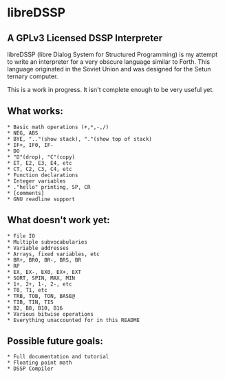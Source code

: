 # libreDSSP
## A GPLv3 Licensed DSSP Interpreter

libreDSSP (libre Dialog System for Structured Programming) is my attempt to write an interpreter for a very obscure language similar to Forth. This language originated in the Soviet Union and was designed for the Setun ternary computer.

This is a work in progress. It isn't complete enough to be very useful yet.

## What works:
	* Basic math operations (+,*,-,/)
	* NEG, ABS
	* BYE, ".."(show stack), "."(show top of stack)
	* IF+, IF0, IF-
	* DO
	* "D"(drop), "C"(copy)
	* ET, E2, E3, E4, etc
	* CT, C2, C3, C4, etc
	* Function declarations
	* Integer variables
	* ."hello" printing, SP, CR
	* [comments]
	* GNU readline support

## What doesn't work yet:
	* File IO
	* Multiple subvocabularies
	* Variable addresses
	* Arrays, fixed variables, etc
	* BR+, BR0, BR-, BRS, BR
	* RP
	* EX, EX-, EX0, EX+, EXT
	* SORT, SPIN, MAX, MIN
	* 1+, 2+, 1-, 2-, etc
	* T0, T1, etc
	* TRB, TOB, TON, BASE@
	* TIB, TIN, TIS
	* B2, B8, B10, B16
	* Various bitwise operations
	* Everything unaccounted for in this README

## Possible future goals:
	* Full documentation and tutorial
	* Floating point math
	* DSSP Compiler

